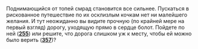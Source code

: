 Поднимающийся от топей смрад становится все сильнее. Пускаться в рискованное путешествие по их осклизлым кочкам нет ни малейшего желания. И тут неожиданно вы видите прочную (по крайней мере на первый взгляд) дорогу, уходящую прямо в сердце болот. Пойдете по ней ([**255**](#n_255)) или решите, что дорога слишком уж к месту, чтобы ей можно было верить ([**357**](#n_357))?

